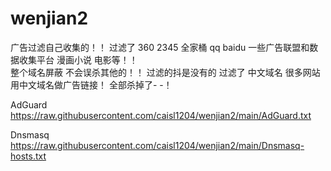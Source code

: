 # wenjian2
广告过滤自己收集的！！
过滤了 360  2345 全家桶
qq baidu 一些广告联盟和数据收集平台   漫画小说 电影等！！  
整个域名屏蔽  不会误杀其他的！！ 过滤的抖是没有的
过滤了 中文域名 很多网站用中文域名做广告链接！ 全部杀掉了- -！

AdGuard
https://raw.githubusercontent.com/caisl1204/wenjian2/main/AdGuard.txt

Dnsmasq
https://raw.githubusercontent.com/caisl1204/wenjian2/main/Dnsmasq-hosts.txt
